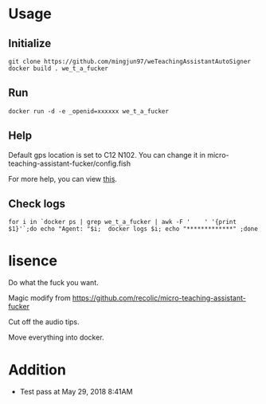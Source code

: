 # Usage

## Initialize
```
git clone https://github.com/mingjun97/weTeachingAssistantAutoSigner
docker build . we_t_a_fucker
```

## Run

```
docker run -d -e _openid=xxxxxx we_t_a_fucker
```

## Help

Default gps location is set to C12 N102. You can change it in micro-teaching-assistant-fucker/config.fish

For more help, you can view [this](https://github.com/recolic/micro-teaching-assistant-fucker).

## Check logs

```
for i in `docker ps | grep we_t_a_fucker | awk -F '    ' '{print $1}'`;do echo "Agent: "$i;  docker logs $i; echo "*************" ;done
```

# lisence

Do what the fuck you want.

Magic modify from https://github.com/recolic/micro-teaching-assistant-fucker

Cut off the audio tips.

Move everything into docker.

# Addition

- Test pass at May 29, 2018 8:41AM
